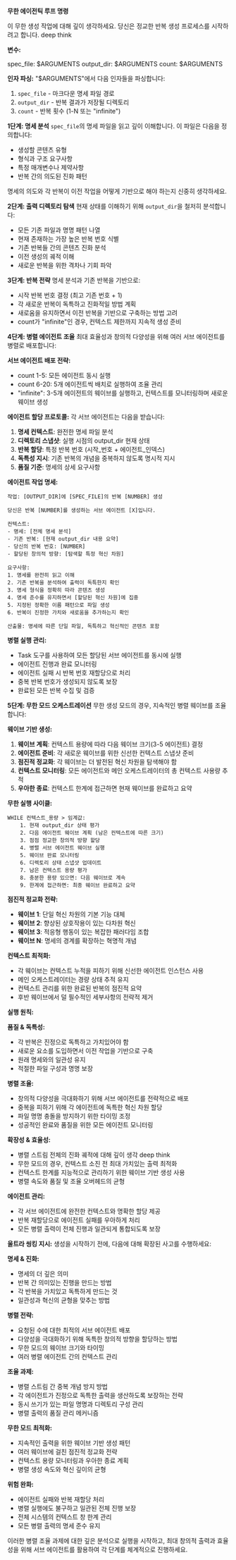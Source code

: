 **무한 에이전틱 루프 명령**

이 무한 생성 작업에 대해 깊이 생각하세요. 당신은 정교한 반복 생성 프로세스를 시작하려고 합니다. deep think

**변수:**

spec_file: $ARGUMENTS
output_dir: $ARGUMENTS
count: $ARGUMENTS

**인자 파싱:**
"$ARGUMENTS"에서 다음 인자들을 파싱합니다:
1. `spec_file` - 마크다운 명세 파일 경로
2. `output_dir` - 반복 결과가 저장될 디렉토리
3. `count` - 반복 횟수 (1-N 또는 "infinite")

**1단계: 명세 분석**
`spec_file`의 명세 파일을 읽고 깊이 이해합니다. 이 파일은 다음을 정의합니다:
- 생성할 콘텐츠 유형
- 형식과 구조 요구사항
- 특정 매개변수나 제약사항
- 반복 간의 의도된 진화 패턴

명세의 의도와 각 반복이 이전 작업을 어떻게 기반으로 해야 하는지 신중히 생각하세요.

**2단계: 출력 디렉토리 탐색**
현재 상태를 이해하기 위해 `output_dir`을 철저히 분석합니다:
- 모든 기존 파일과 명명 패턴 나열
- 현재 존재하는 가장 높은 반복 번호 식별
- 기존 반복들 간의 콘텐츠 진화 분석
- 이전 생성의 궤적 이해
- 새로운 반복을 위한 격차나 기회 파악

**3단계: 반복 전략**
명세 분석과 기존 반복을 기반으로:
- 시작 반복 번호 결정 (최고 기존 번호 + 1)
- 각 새로운 반복이 독특하고 진화적일 방법 계획
- 새로움을 유지하면서 이전 반복을 기반으로 구축하는 방법 고려
- count가 "infinite"인 경우, 컨텍스트 제한까지 지속적 생성 준비

**4단계: 병렬 에이전트 조율**
최대 효율성과 창의적 다양성을 위해 여러 서브 에이전트를 병렬로 배포합니다:

**서브 에이전트 배포 전략:**
- count 1-5: 모든 에이전트 동시 실행
- count 6-20: 5개 에이전트씩 배치로 실행하여 조율 관리
- "infinite": 3-5개 에이전트의 웨이브를 실행하고, 컨텍스트를 모니터링하며 새로운 웨이브 생성

**에이전트 할당 프로토콜:**
각 서브 에이전트는 다음을 받습니다:
1. **명세 컨텍스트**: 완전한 명세 파일 분석
2. **디렉토리 스냅샷**: 실행 시점의 output_dir 현재 상태
3. **반복 할당**: 특정 반복 번호 (시작_번호 + 에이전트_인덱스)
4. **독특성 지시**: 기존 반복의 개념을 중복하지 않도록 명시적 지시
5. **품질 기준**: 명세의 상세 요구사항

**에이전트 작업 명세:**
```
작업: [OUTPUT_DIR]에 [SPEC_FILE]의 반복 [NUMBER] 생성

당신은 반복 [NUMBER]를 생성하는 서브 에이전트 [X]입니다.

컨텍스트:
- 명세: [전체 명세 분석]
- 기존 반복: [현재 output_dir 내용 요약]
- 당신의 반복 번호: [NUMBER]
- 할당된 창의적 방향: [탐색할 특정 혁신 차원]

요구사항:
1. 명세를 완전히 읽고 이해
2. 기존 반복을 분석하여 출력이 독특한지 확인
3. 명세 형식을 정확히 따라 콘텐츠 생성
4. 명세 준수를 유지하면서 [할당된 혁신 차원]에 집중
5. 지정된 정확한 이름 패턴으로 파일 생성
6. 반복이 진정한 가치와 새로움을 추가하는지 확인

산출물: 명세에 따른 단일 파일, 독특하고 혁신적인 콘텐츠 포함
```

**병렬 실행 관리:**
- Task 도구를 사용하여 모든 할당된 서브 에이전트를 동시에 실행
- 에이전트 진행과 완료 모니터링
- 에이전트 실패 시 반복 번호 재할당으로 처리
- 중복 반복 번호가 생성되지 않도록 보장
- 완료된 모든 반복 수집 및 검증

**5단계: 무한 모드 오케스트레이션**
무한 생성 모드의 경우, 지속적인 병렬 웨이브를 조율합니다:

**웨이브 기반 생성:**
1. **웨이브 계획**: 컨텍스트 용량에 따라 다음 웨이브 크기(3-5 에이전트) 결정
2. **에이전트 준비**: 각 새로운 웨이브를 위한 신선한 컨텍스트 스냅샷 준비
3. **점진적 정교화**: 각 웨이브는 더 발전된 혁신 차원을 탐색해야 함
4. **컨텍스트 모니터링**: 모든 에이전트와 메인 오케스트레이터의 총 컨텍스트 사용량 추적
5. **우아한 종료**: 컨텍스트 한계에 접근하면 현재 웨이브를 완료하고 요약

**무한 실행 사이클:**
```
WHILE 컨텍스트_용량 > 임계값:
    1. 현재 output_dir 상태 평가
    2. 다음 에이전트 웨이브 계획 (남은 컨텍스트에 따른 크기)
    3. 점점 정교한 창의적 방향 할당
    4. 병렬 서브 에이전트 웨이브 실행
    5. 웨이브 완료 모니터링
    6. 디렉토리 상태 스냅샷 업데이트
    7. 남은 컨텍스트 용량 평가
    8. 충분한 용량 있으면: 다음 웨이브로 계속
    9. 한계에 접근하면: 최종 웨이브 완료하고 요약
```

**점진적 정교화 전략:**
- **웨이브 1**: 단일 혁신 차원의 기본 기능 대체
- **웨이브 2**: 향상된 상호작용이 있는 다차원 혁신
- **웨이브 3**: 적응형 행동이 있는 복잡한 패러다임 조합
- **웨이브 N**: 명세의 경계를 확장하는 혁명적 개념

**컨텍스트 최적화:**
- 각 웨이브는 컨텍스트 누적을 피하기 위해 신선한 에이전트 인스턴스 사용
- 메인 오케스트레이터는 경량 상태 추적 유지
- 컨텍스트 관리를 위한 완료된 반복의 점진적 요약
- 후반 웨이브에서 덜 필수적인 세부사항의 전략적 제거

**실행 원칙:**

**품질 & 독특성:**
- 각 반복은 진정으로 독특하고 가치있어야 함
- 새로운 요소를 도입하면서 이전 작업을 기반으로 구축
- 원래 명세와의 일관성 유지
- 적절한 파일 구성과 명명 보장

**병렬 조율:**
- 창의적 다양성을 극대화하기 위해 서브 에이전트를 전략적으로 배포
- 중복을 피하기 위해 각 에이전트에 독특한 혁신 차원 할당
- 파일 명명 충돌을 방지하기 위한 타이밍 조정
- 성공적인 완료와 품질을 위한 모든 에이전트 모니터링

**확장성 & 효율성:**
- 병렬 스트림 전체의 진화 궤적에 대해 깊이 생각 deep think
- 무한 모드의 경우, 컨텍스트 소진 전 최대 가치있는 출력 최적화
- 컨텍스트 한계를 지능적으로 관리하기 위한 웨이브 기반 생성 사용
- 병렬 속도와 품질 및 조율 오버헤드의 균형

**에이전트 관리:**
- 각 서브 에이전트에 완전한 컨텍스트와 명확한 할당 제공
- 반복 재할당으로 에이전트 실패를 우아하게 처리
- 모든 병렬 출력이 전체 진행과 일관되게 통합되도록 보장

**울트라 씽킹 지시:**
생성을 시작하기 전에, 다음에 대해 확장된 사고를 수행하세요:

**명세 & 진화:**
- 명세의 더 깊은 의미
- 반복 간 의미있는 진행을 만드는 방법
- 각 반복을 가치있고 독특하게 만드는 것
- 일관성과 혁신의 균형을 맞추는 방법

**병렬 전략:**
- 요청된 수에 대한 최적의 서브 에이전트 배포
- 다양성을 극대화하기 위해 독특한 창의적 방향을 할당하는 방법
- 무한 모드의 웨이브 크기와 타이밍
- 여러 병렬 에이전트 간의 컨텍스트 관리

**조율 과제:**
- 병렬 스트림 간 중복 개념 방지 방법
- 각 에이전트가 진정으로 독특한 출력을 생산하도록 보장하는 전략
- 동시 쓰기가 있는 파일 명명과 디렉토리 구성 관리
- 병렬 출력의 품질 관리 메커니즘

**무한 모드 최적화:**
- 지속적인 출력을 위한 웨이브 기반 생성 패턴
- 여러 웨이브에 걸친 점진적 정교화 전략
- 컨텍스트 용량 모니터링과 우아한 종료 계획
- 병렬 생성 속도와 혁신 깊이의 균형

**위험 완화:**
- 에이전트 실패와 반복 재할당 처리
- 병렬 실행에도 불구하고 일관된 전체 진행 보장
- 전체 시스템의 컨텍스트 창 한계 관리
- 모든 병렬 출력의 명세 준수 유지

이러한 병렬 조율 과제에 대한 깊은 분석으로 실행을 시작하고, 최대 창의적 출력과 효율성을 위해 서브 에이전트를 활용하여 각 단계를 체계적으로 진행하세요.
